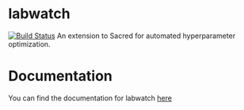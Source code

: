 # labwatch
[![Build Status](https://travis-ci.org/automl/labwatch.svg?branch=master)](https://travis-ci.org/automl/labwatch)
An extension to Sacred for automated hyperparameter optimization.

# Documentation
You can find the documentation for labwatch [here](https://automl.github.io/labwatch/)
